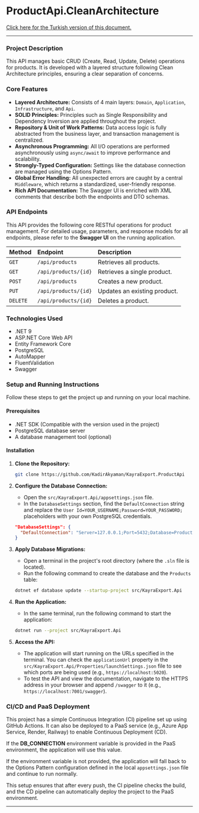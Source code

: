 # ProductApi.CleanArchitecture

[Click here for the Turkish version of this document.](./README.md)

---

### Project Description

This API manages basic CRUD (Create, Read, Update, Delete) operations for products. It is developed with a layered structure following Clean Architecture principles, ensuring a clear separation of concerns.

### Core Features

-   **Layered Architecture:** Consists of 4 main layers: `Domain`, `Application`, `Infrastructure`, and `Api`.
-   **SOLID Principles:** Principles such as Single Responsibility and Dependency Inversion are applied throughout the project.
-   **Repository & Unit of Work Patterns:** Data access logic is fully abstracted from the business layer, and transaction management is centralized.
-   **Asynchronous Programming:** All I/O operations are performed asynchronously using `async/await` to improve performance and scalability.
-   **Strongly-Typed Configuration:** Settings like the database connection are managed using the Options Pattern.
-   **Global Error Handling:** All unexpected errors are caught by a central `Middleware`, which returns a standardized, user-friendly response.
-   **Rich API Documentation:** The Swagger UI is enriched with XML comments that describe both the endpoints and DTO schemas.

### API Endpoints

This API provides the following core RESTful operations for product management. For detailed usage, parameters, and response models for all endpoints, please refer to the **Swagger UI** on the running application.

| Method | Endpoint            | Description                |
| :----- | :------------------ | :------------------------- |
| `GET`  | `/api/products`     | Retrieves all products.    |
| `GET`  | `/api/products/{id}`| Retrieves a single product.|
| `POST` | `/api/products`     | Creates a new product.     |
| `PUT`  | `/api/products/{id}`| Updates an existing product.|
| `DELETE`| `/api/products/{id}`| Deletes a product.         |

### Technologies Used

-   .NET 9
-   ASP.NET Core Web API
-   Entity Framework Core
-   PostgreSQL
-   AutoMapper
-   FluentValidation
-   Swagger

### Setup and Running Instructions

Follow these steps to get the project up and running on your local machine.

#### Prerequisites

-   .NET SDK (Compatible with the version used in the project)
-   PostgreSQL database server
-   A database management tool (optional)

#### Installation

1.  **Clone the Repository:**
    ```sh
    git clone https://github.com/KadirAkyaman/KayraExport.ProductApi
    ```

2.  **Configure the Database Connection:**
    -   Open the `src/KayraExport.Api/appsettings.json` file.
    -   In the `DatabaseSettings` section, find the `DefaultConnection` string and replace the `User Id=YOUR_USERNAME;Password=YOUR_PASSWORD;` placeholders with your own PostgreSQL credentials.

    ```json
    "DatabaseSettings": {
      "DefaultConnection": "Server=127.0.0.1;Port=5432;Database=ProductAPI;User Id=YOUR_USERNAME;Password=YOUR_PASSWORD;"
    }
    ```

3.  **Apply Database Migrations:**
    -   Open a terminal in the project's root directory (where the `.sln` file is located).
    -   Run the following command to create the database and the `Products` table:
    ```sh
    dotnet ef database update --startup-project src/KayraExport.Api
    ```

4.  **Run the Application:**
    -   In the same terminal, run the following command to start the application:
    ```sh
    dotnet run --project src/KayraExport.Api
    ```

5.  **Access the API:**
    -   The application will start running on the URLs specified in the terminal. You can check the `applicationUrl` property in the `src/KayraExport.Api/Properties/launchSettings.json` file to see which ports are being used (e.g., `https://localhost:5020`).
    -   To test the API and view the documentation, navigate to the HTTPS address in your browser and append `/swagger` to it (e.g., `https://localhost:7001/swagger`).

### CI/CD and PaaS Deployment

This project has a simple Continuous Integration (CI) pipeline set up using GitHub Actions. It can also be deployed to a PaaS service (e.g., Azure App Service, Render, Railway) to enable Continuous Deployment (CD).

If the **DB_CONNECTION** environment variable is provided in the PaaS environment, the application will use this value.

If the environment variable is not provided, the application will fall back to the Options Pattern configuration defined in the local `appsettings.json` file and continue to run normally.

This setup ensures that after every push, the CI pipeline checks the build, and the CD pipeline can automatically deploy the project to the PaaS environment.

---
